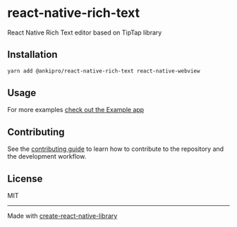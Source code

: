 # react-native-rich-text

React Native Rich Text editor based on TipTap library

## Installation

```sh
yarn add @ankipro/react-native-rich-text react-native-webview
```

## Usage

For more examples [check out the Example app](https://github.com/AnkiPro/react-native-rich-text/tree/main/example)

## Contributing

See the [contributing guide](CONTRIBUTING.md) to learn how to contribute to the repository and the development workflow.

## License

MIT

---

Made with [create-react-native-library](https://github.com/callstack/react-native-builder-bob)
